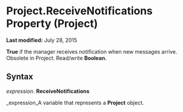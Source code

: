 
# Project.ReceiveNotifications Property (Project)

 **Last modified:** July 28, 2015

 **True** if the manager receives notification when new messages arrive. Obsolete in Project. Read/write **Boolean**.

## Syntax

 _expression_. **ReceiveNotifications**

 _expression_A variable that represents a  **Project** object.

